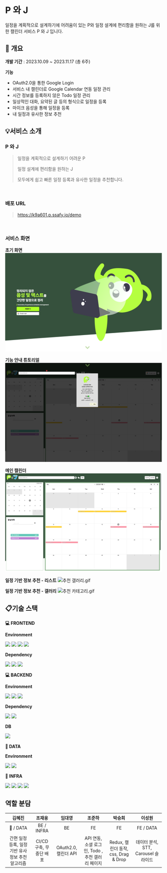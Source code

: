 # P 와 J

일정을 계획적으로 설계하기에 어려움이 있는 P와 일정 설계에 편리함을 원하는 J를 위한 캘린더 서비스 P 와 J 입니다.

## 📅 개요
**개발 기간** : 2023.10.09 ~ 2023.11.17 (총 6주)

**기능**
- OAuth2.0을 통한 Google Login
- 서비스 내 캘린더로 Google Calendar 연동 일정 관리
- 시간 정보를 등록하지 않은 Todo 일정 관리
- 일상적인 대화, 요약된 글 등의 형식으로 일정을 등록
- 마이크 음성을 통해 일정을 등록
- 내 일정과 유사한 정보 추천

## 💡서비스 소개

### P 와 J

> 일정을 계획적으로 설계하기 어려운 P
> 
> 일정 설계에 편리함을 원하는 J
> 
> 모두에게 쉽고 빠른 일정 등록과 유사한 일정을 추천합니다.

<br/>

### 배포 URL
> https://k9a601.p.ssafy.io/demo

<br/>

### 서비스 화면

**초기 화면**
![image-1.png](./images/image-1.png)

**기능 안내 튜토리얼**
![image-2.png](./images/image-2.png)

**메인 캘린더**
![image.png](./images/image.png)

**일정 기반 정보 추천 - 리스트**
![추천 갤러리.gif](./images/gif-2.gif)

**일정 기반 정보 추천 - 갤러리**
![추천 카테고리.gif](./images/gif-1.gif)

## 📋기술 스택

**💻 FRONTEND**

**Environment**

<img src="https://img.shields.io/badge/pnpm-8.10.2-F69220?style=for-the-badge&logo=pnpm&logoColor=black"> 
<img src="https://img.shields.io/badge/node.js-18.17.1-339933?style=for-the-badge&logo=Node.js&logoColor=white">

<img src="https://img.shields.io/badge/react-18.2.0-61DAFB?style=for-the-badge&logo=react&logoColor=black">
<img src="https://img.shields.io/badge/typescript-5.0.2-3178C6?style=for-the-badge&logo=typescript&logoColor=white">

**Dependency**

<img src="https://img.shields.io/badge/react big calendar-000000?style=for-the-badge&logoColor=white">
<img src="https://img.shields.io/badge/redux-764ABC?style=for-the-badge&logo=redux&logoColor=white">
<img src="https://img.shields.io/badge/axios-5A29E4?style=for-the-badge&logo=axios&logoColor=white">

<br/>

**💻 BACKEND**

**Environment**

<img src="https://img.shields.io/badge/spring boot-2.7.16-6DB33F?style=for-the-badge&logo=springboot&logoColor=white">
<img src="https://img.shields.io/badge/JDK-11.0.20-6DB33F?style=for-the-badge&logo=openjdk&logoColor=white">
<img src="https://img.shields.io/badge/gradle-6DB33F?style=for-the-badge&logo=gradle&logoColor=white">

**Dependency**

<img src="https://img.shields.io/badge/spring security-6DB33F?style=for-the-badge&logo=springboot&logoColor=white">
<img src="https://img.shields.io/badge/jpa-59666C?style=for-the-badge&logo=hibernate&logoColor=white">

**DB**

<img src="https://img.shields.io/badge/mariadb-003545?style=for-the-badge&logo=mariadb&logoColor=white">

<br/>

**💾 DATA**

**Environment**

<img src="https://img.shields.io/badge/python-3.8-3776AB?style=for-the-badge&logo=python&logoColor=white">
<img src="https://img.shields.io/badge/flask-000000?style=for-the-badge&logo=mariadb&logoColor=white">

<br/>

**📠 INFRA**

<img src="https://img.shields.io/badge/ec2-ff9900?style=for-the-badge&logo=amazon ec2&logoColor=white">
<img src="https://img.shields.io/badge/nginx-009639?style=for-the-badge&logo=nginx&logoColor=white">
<img src="https://img.shields.io/badge/jenkins-d24939?style=for-the-badge&logo=nginx&logoColor=white">
<img src="https://img.shields.io/badge/docker-2496ed?style=for-the-badge&logo=docker&logoColor=white">

## 역할 분담

| <center>김혜진</center> | <center>조재웅</center> | <center>임대영</center> | <center>조준하</center> | <center>박승희</center> | <center>이성원</center> |
| :-: | :-: | :-: | :-: | :-: | :-: 
| :crown: / DATA | BE / INFRA | BE | FE | FE | FE / DATA |
| 간편 일정 등록, 일정 기반 유사 정보 추천 알고리즘 | CI/CD 구축, 무중단 배포 | OAuth2.0, 캘린더 API | API 연동,소셜 로그인, Todo , 추천 갤러리 페이지 | Redux, 캘린더 동작, css, Drag & Drop | 데이터 분석, STT, Carousel 슬라이드 |

